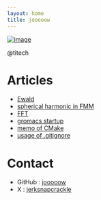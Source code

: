 ```yaml
---
layout: home
title: jooooow
---
```



[![image](https://github.com/jooooow.png)](https://ja.wikipedia.org/wiki/%E5%AE%87%E5%AE%99%E3%83%91%E3%83%88%E3%83%AD%E3%83%BC%E3%83%AB%E3%83%AB%E3%83%AB%E5%AD%90)

@titech

# Articles

+ <a href="/archive/ewald.html">Ewald</a>
+ <a href="/archive/fmm_spherical.html">spherical harmonic in FMM</a>
+ <a href="/archive/fft.html">FFT</a>
+ <a href="/archive/groamcs_startup.html">gromacs startup</a>
+ <a href="/archive/cmake_tutorial.html">memo of CMake</a>
+ <a href="/archive/about_gitignore.html">usage of .gitignore</a>

# Contact

+ GitHub : <a href="https://github.com/jooooow">jooooow</a>
+ X : <a href="https://x.com/jerksnapcrackle">jerksnapcrackle</a>